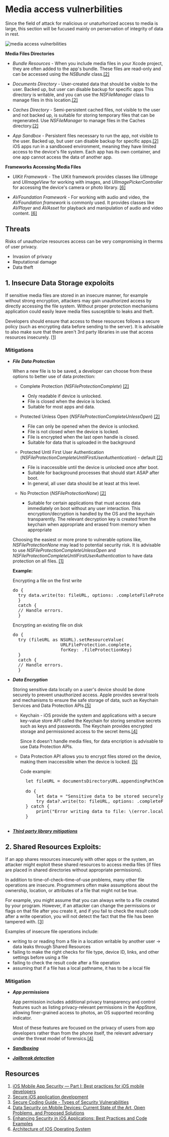 # Media access vulnerbilities

Since the field of attack for malicious or unaturhorized access to media is large, this section will be fucused mainly on perservation of integrity of data in rest.

![media access vulnerbilities](../photos/media-access.png)

**Media Files Directories**

- *Bundle Resources* - 
    When you include media files in your Xcode project, they are often added to the app's bundle. These files are read-only and can be accessed using the *NSBundle* class.[[2]](#resources)

- *Documents Directory* -
    User-created data that should be visible to the user. Backed up, but user can disable backup for specific apps
    This directory is writable, and you can use the *NSFileManager* class to manage files in this location.[[2]](#resources)

- *Caches Directory* -
    Semi-persistent cached files, not visible to the user and not backed up, is suitable for storing temporary files that can be regenerated. Use *NSFileManager* to manage files in the Caches directory.[[2]](#resources)
    
- *App Sandbox* -
    Persistent files necessary to run the app, not visible to the user. Backed up, but user can disable backup for specific apps.[[2]](#resources)
    iOS apps run in a sandboxed environment, meaning they have limited access to the device's file system. Each app has its own container, and one app cannot access the data of another app. 
    
**Frameworks Accessing Media Files**

- *UIKit Framework* - The UIKit framework provides classes like *UIImage* and *UIImageView* for working with images, and *UIImagePickerController* for accessing the device's camera or photo library. [[6]](#resources)

- *AVFoundation Framework* - For working with audio and video, the *AVFoundation framework* is commonly used. It provides classes like *AVPlayer* and *AVAsset* for playback and manipulation of audio and video content. [[6]](#resources)


## Threats
Risks of unauthorize resources access can be very compromising in therms of user privacy.</br>

- Invasion of privacy
- Reputational damage
- Data theft


## 1. Insecure Data Storage expoloits

If sensitive media files are stored in an insecure manner, for example without strong encryption, attackers may gain 
unauthorized access by directly accessing the file system. Without proper protection mechanisms application could easily leave media files susceptible to leaks and theft. 

Developers should ensure that access to these resources follows a secure policy (such as encrypting data before sending to the server). It is advisable to also make sure that there aren't 3rd party libraries in use that access resources insecurely. [[1]](#resources)


### Mitigations

- ***File Data Protection***

    When a new file is to be saved, a developer can choose from these options to better use of data protection:

    - Complete Protection (*NSFileProtectionComplete*) [[2]](#resources)
        - Only readable if device is unlocked.
        - File is closed when the device is locked.
        - Suitable for most apps and data.
    
    - Protected Unless Open (*NSFileProtectionCompleteUnlessOpen*) [[2]](#resources)
        - File can only be opened when the device is unlocked.
        - File is not closed when the device is locked.
        - File is encrypted when the last open handle is closed.
        - Suitable for data that is uploaded in the background

    - Protected Until First User Authentication (*NSFileProtectionCompleteUntilFirstUserAuthentication*) - default  [[2]](#resources)
        - File is inaccessible until the device is unlocked once after boot.
        - Suitable for background processes that should start ASAP after boot.
        - In general, all user data should be at least at this level.

    - No Protection (*NSFileProtectionNone*)  [[2]](#resources)
        - Suitable for certain applications that must access data immediately on boot without any user interaction. This encryption/decryption is handled by the OS and the keychain transparently. The relevant decryption key is created from the keychain when appropriate and erased from memory when appropriate

    Choosing the easiest or more prone to vulnerable options like, *NSFileProtectionNone* may lead to potential security risk.
    It is advisable to use *NSFileProtectionCompleteUnlessOpen* and *NSFileProtectionCompleteUntilFirstUserAuthentication* to have data protection on all files. [[1]](#resources)

    **Example:**

    Encrypting a file on the first write

    <pre>do {
    try data.write(to: fileURL, options: .completeFileProtection)
    }
    catch {
    // Handle errors.
    }</pre>

    Encrypting an existing file on disk
    <pre>do {
    try (fileURL as NSURL).setResourceValue( 
                    URLFileProtection.complete,
                    forKey: .fileProtectionKey)
    }
    catch {
    // Handle errors.
    }</pre>
    
- ***Data Encryption***

    Storing sensitive data locally on a user's device should be done securely to prevent unauthorized access. Apple provides several tools and mechanisms to ensure the safe storage of data, such as Keychain Services and Data Protection APIs.[[5]](#resources)

    - Keychain - iOS provide the system and applications with a secure key-value store API called the Keychain for storing sensitive secrets such as keys and passwords. The Keychain provides encrypted storage and permissioned access to the secret items.[[4]](#resources)
    
        Since it doesn't handle media files, for data encription is advisable to use Data Protection APIs.

    - Data Protection API allows you to encrypt files stored on the device, making them inaccessible when the device is locked.  [[5]](#resources)

        Code example:
        <pre>
        let fileURL = documentsDirectoryURL.appendingPathComponent("sensitive_data.txt")

        do {
            let data = "Sensitive data to be stored securely.".data(using: .utf8)
            try data?.write(to: fileURL, options: .completeFileProtection)
        } catch {
            print("Error writing data to file: \(error.localizedDescription)")
        }
        </pre>

- [***Third party library mitigations***](media-input-vulnerbilities.md/#mitigations-2)


## 2. Shared Resources Exploits:

If an app shares resources insecurely with other apps or the system, an attacker might exploit these shared resources to access media files (if files are placed in shared directories without appropriate permissions).

In addition to time-of-check–time-of-use problems, many other file operations are insecure. Programmers often make assumptions about the ownership, location, or attributes of a file that might not be true. 

For example, you might assume that you can always write to a file created by your program. 
However, if an attacker can change the permissions or flags on that file after you create it, and if you fail to check the result code after a write operation, you will not detect the fact that the file has been tampered with. [[3]](#resources)

Examples of insecure file operations include:
- writing to or reading from a file in a location writable by another user -> data leaks through Shared Resources
- failing to make the right checks for file type, device ID, links, and other settings before using a file
- failing to check the result code after a file operation
- assuming that if a file has a local pathname, it has to be a local file


### Mitigation

- ***App permissions***

    App permission includes additional privacy transparency and control features such as listing privacy-relevant permissions in the AppStore, allowing finer-grained access to photos, an OS supported recording indicator.

    Most of these features are focused on the privacy of users from app developers rather than from the phone itself, the relevant adversary under the threat model of forensics.[[4]](#resources)

- [***Sandboxing***](media-input-vulnerbilities.md/#mitigations-2)
- [***Jailbreak detection***](media-input-vulnerbilities.md/#mitigations-2)


## Resources

1. [iOS Mobile App Security — Part I: Best practices for iOS mobile developers](https://medium.com/@kavithakumarasamy89/ios-mobile-app-security-part-i-best-practices-for-ios-mobile-developers-1220748b1f3)
2. [Secure iOS application development](https://github.com/felixgr/secure-ios-app-dev)
3. [Secure Coding Guide - Types of Security Vulnerabilities](https://developer.apple.com/library/archive/documentation/Security/Conceptual/SecureCodingGuide/Articles/TypesSecVuln.html#//apple_ref/doc/uid/TP40002529-SW14)
4. [Data Security on Mobile Devices: Current State of the Art, Open Problems, and Proposed Solutions](https://arxiv.org/pdf/2105.12613.pdf)
5. [Enhancing Security in iOS Applications: Best Practices and Code Examples](https://medium.com/geekculture/enhancing-security-in-ios-applications-best-practices-and-code-examples-41cda1ff62fa)
6. [Architecture of IOS Operating System](https://www.geeksforgeeks.org/architecture-of-ios-operating-system/)
